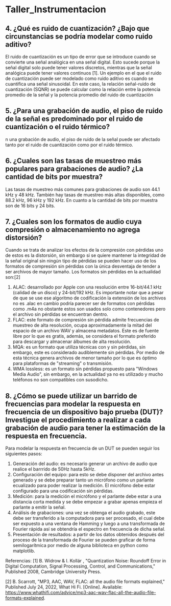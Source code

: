 # Taller_Instrumentacion

## 4. ¿Qué es ruido de cuantización? ¿Bajo que circunstancias se podría modelar como ruido aditivo?

El ruido de cuantización es un tipo de error que se introduce cuando se convierte una señal analógica en una señal digital. Esto sucede porque la señal digital solo puede tener valores discretos, mientras que la señal analógica puede tener valores continuos [1]. 
Un ejemplo en el que el ruido de cuantización puede ser modelado como ruido aditivo es cuando se cuantifica una señal sinusoidal. En este caso, la relación señal-ruido de cuantización (SQNR) se puede calcular como la relación entre la potencia promedio de la señal y la potencia promedio del ruido de cuantización

## 5. ¿Para una grabación de audio, el piso de ruido de la señal es predominado por el ruido de cuantización o el ruido térmico?

n una grabación de audio, el piso de ruido de la señal puede ser afectado tanto por el ruido de cuantización como por el ruido térmico.

## 6. ¿Cuales son las tasas de muestreo más populares para grabaciones de audio? ¿La cantidad de bits por muestra?

Las tasas de muestreo más comunes para grabaciones de audio son 44.1 kHz y 48 kHz. También hay tasas de muestreo más altas disponibles, como 88.2 kHz, 96 kHz y 192 kHz. En cuanto a la cantidad de bits por muestra son de 16 bits y 24 bits.


## 7. ¿Cuales son los formatos de audio cuya compresión o almacenamiento no agrega distorsión?
Cuando se trata de analizar los efectos de la compresión con pérdidas uno de estos es la distorsión, sin embargo si se quiere mantener la integridad de la señal original sin ningún tipo de pérdidas se pueden hacer uso de los formatos de compresión sin pérdidas con la única desventaja de tender a ser archivos de mayor tamaño. Los formatos sin pérdidas en la actualidad son:[2]
1. ALAC: desarrollado por Apple con una resolución entre 16-bit/44.1 kHz (calidad de un disco) y 24-bit/192 kHz. Es importante notar que a pesar de que se use ese algoritmo de codificación la extensión de los archivos no es .alac en cambio podría parecer ser de formatos con pérdidas como .m4a no obstante estos son usados solo como contenedores pero el archivo sin pérdidas se encuentran dentro.
2. FLAC: este formato de compresión sin pérdida admite frecuencias de muestreo de alta resolución, ocupa aproximadamente la mitad del espacio de un archivo WAV y almacena metadatos. Este es de fuente libre por lo que es gratis, además, se considera el formato preferido para descargar y almacenar álbumes de alta resolución.
3. MQA: es un formato que utiliza técnicas con y sin pérdidas, sin embargo, este es considerado audiblemente sin pérdidas. Por medio de esta técnica genera archivos de menor tamaño por lo que es óptimo para plataformas de "streaming" o transmisión.
4. WMA lossless: es un formato sin pérdidas propuesto para "Windows Media Audio", sin embargo, en la actualidad ya no es utilizado y mucho teléfonos no son compatibles con susodicho.
## 8. ¿Cómo se puede utilizar un barrido de frecuencias para modelar la respuesta en frecuencia de un dispositivo bajo prueba (DUT)? Investigue el procedimiento a realizar a cada grabación de audio para tener la estimación de la respuesta en frecuencia.
Para modelar la respuesta en frecuencia de un DUT se pueden seguir los siguientes pasos:
1. Generación del audio: es necesario generar un archivo de audio que realice el barrrido de 50Hz hasta 5kHz.
2. Configuración del equipo: para esto se debe disponer del archivo antes generado y se debe preparar tanto un micrófono como un parlante ecualizado para poder realizar la medición. El micrófono debe estar configurado para una codificación sin pérdidas.
3. Medición: para la medición el micrófono y el parlante debe estar a una distancia corta medida y se debe empezar a grabar apenas empieza el parlante a emitir la señal.
4. Análisis de grabaciones: una vez se obtenga el audio grabado, este debe ser transferido a la computadora para ser procesado, el cual debe ser expuesto a una ventana de Hamming y luego a una transformada de Fourier rápida así se obtendría el espectro en frecuencia de dicha señal.
5. Presentación de resultados: a partir de los datos obtenidos después del proceso de la transformada de Fourier se pueden graficar de forma semilogarítmica por medio de alguna biblioteca en python como matplotlib.



Referencias:
[1] B. Widrow & I. Kollár , "Quantization Noise: Roundoff Error in Digital Computation, Signal Processing, Control, and Communications," Published 2008, Cambridge University Press. 

[2] B. Scarrott, "MP3, AAC, WAV, FLAC: all the audio file formats explained," Published July 24, 2022, What Hi Fi. [Online]. Available: https://www.whathifi.com/advice/mp3-aac-wav-flac-all-the-audio-file-formats-explained.

